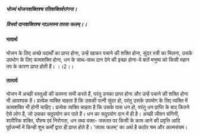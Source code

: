 ##### भोज्यं भोजनशक्तिश्च रतिशक्तिर्वरांगना।
##### विभवो दानशक्तिश्च नाऽल्पस्य तपसः फलम्।।

#### भावार्थ

भोजन के लिए अच्छे पदार्थों का प्राप्त होना, उन्हें खाकर पचाने की शक्ति होना, सुंदर स्त्री का मिलना, उसके उपभोग के लिए कामशक्ति होना, धन के साथ-साथ दान देने की इच्छा होना-ये बातें मनुष्य को किसी महान तप के कारण प्राप्त होती हैं। ।।2।।

#### तात्पर्य

भोजन में अच्छी वस्तुओं की कामना सभी करते हैं, परंतु उनका प्राप्त होना और उन्हें पचाने की शक्ति होना भी आवश्यक है। प्रत्येक व्यक्ति चाहता है कि उसकी पत्नी सुंदर हो, परंतु उसके उपभोग के लिए व्यक्ति में कामशक्ति भी होनी चाहिए। प्रत्येक व्यक्ति चाहता है कि उसके पास धन हो, परंतु धन प्राप्ति के बाद कितने ऐसे लोग हैं, जो उसका सदुपयोग कर पाते हैं। धन का सदुपयोग दान में ही है। अच्छी जीवन संगिनी, शारीरिक शक्ति, पौरुष एवं निरोगता, धन तथा वक्त- जरूरत पर किसी के काम आने की प्रवृत्ति आदि पूर्वजन्मों में किन्ही शुभ कर्मों द्वारा ही प्राप्त होते हैं। 'तपसः फलम्' का अर्थ है कठोर श्रम और आत्मसंयम।